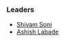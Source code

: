 ### Leaders
* [Shivam Soni](mailto:shivam.soni@owasp.org)
* [Ashish Labade](mailto:ashish.labade@owasp.org)
